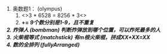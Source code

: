 1. 奥数题1： (olympus)
    1. <>3 * 6528 = 8256 * 3<>
    2. <a><b><c>+<d><e><f>=<g><h><i> 9个数分别是1-9，且不重复
2. 炸弹人 (bombman)
判断炸弹放到哪个位置，可以炸死最多的人
3. 火柴棍等式 (matchstick)
    有m根火柴棍，拼成XX+XX=XX
4. 数的全排列 (fullyArranged)
